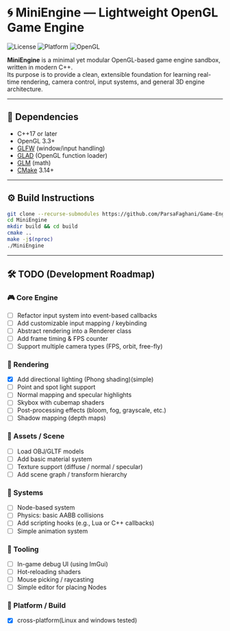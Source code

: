# 🌀 MiniEngine — Lightweight OpenGL Game Engine

![License](https://img.shields.io/badge/license-MIT-blue.svg)
![Platform](https://img.shields.io/badge/platform-Linux-lightgrey)
![OpenGL](https://img.shields.io/badge/OpenGL-3.3+-blue)

**MiniEngine** is a minimal yet modular OpenGL-based game engine sandbox, written in modern C++.  
Its purpose is to provide a clean, extensible foundation for learning real-time rendering, camera control, input systems, and general 3D engine architecture.

---

## 🧩 Dependencies

- C++17 or later  
- OpenGL 3.3+  
- [GLFW](https://www.glfw.org/) (window/input handling)  
- [GLAD](https://github.com/Dav1dde/glad) (OpenGL function loader)  
- [GLM](https://github.com/g-truc/glm) (math)  
- [CMake](https://cmake.org/) 3.14+

---

## ⚙️ Build Instructions

```bash
git clone --recurse-submodules https://github.com/ParsaFaghani/Game-Engine.git
cd MiniEngine
mkdir build && cd build
cmake ..
make -j$(nproc)
./MiniEngine
```

---

## 🛠️ TODO (Development Roadmap)

### 🎮 Core Engine
- [ ] Refactor input system into event-based callbacks
- [ ] Add customizable input mapping / keybinding
- [ ] Abstract rendering into a Renderer class
- [ ] Add frame timing & FPS counter
- [ ] Support multiple camera types (FPS, orbit, free-fly)

### 🔦 Rendering
- [x] Add directional lighting (Phong shading)(simple)
- [ ] Point and spot light support
- [ ] Normal mapping and specular highlights
- [ ] Skybox with cubemap shaders
- [ ] Post-processing effects (bloom, fog, grayscale, etc.)
- [ ] Shadow mapping (depth maps)

### 🎨 Assets / Scene
- [ ] Load OBJ/GLTF models
- [ ] Add basic material system
- [ ] Texture support (diffuse / normal / specular)
- [ ] Add scene graph / transform hierarchy

### 🧠 Systems
- [ ] Node-based system
- [ ] Physics: basic AABB collisions
- [ ] Add scripting hooks (e.g., Lua or C++ callbacks)
- [ ] Simple animation system

### 🧪 Tooling
- [ ] In-game debug UI (using ImGui)
- [ ] Hot-reloading shaders
- [ ] Mouse picking / raycasting
- [ ] Simple editor for placing Nodes

### 🐧 Platform / Build
- [x] cross-platform(Linux and windows tested)
